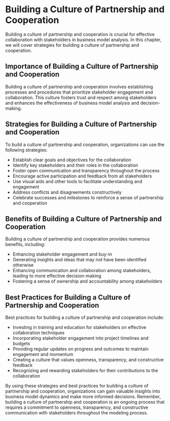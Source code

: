 # Building a Culture of Partnership and Cooperation

Building a culture of partnership and cooperation is crucial for effective collaboration with stakeholders in business model analysis. In this chapter, we will cover strategies for building a culture of partnership and cooperation.

Importance of Building a Culture of Partnership and Cooperation
---------------------------------------------------------------

Building a culture of partnership and cooperation involves establishing processes and procedures that prioritize stakeholder engagement and collaboration. This culture fosters trust and respect among stakeholders and enhances the effectiveness of business model analysis and decision-making.

Strategies for Building a Culture of Partnership and Cooperation
----------------------------------------------------------------

To build a culture of partnership and cooperation, organizations can use the following strategies:

* Establish clear goals and objectives for the collaboration
* Identify key stakeholders and their roles in the collaboration
* Foster open communication and transparency throughout the process
* Encourage active participation and feedback from all stakeholders
* Use visual aids and other tools to facilitate understanding and engagement
* Address conflicts and disagreements constructively
* Celebrate successes and milestones to reinforce a sense of partnership and cooperation

Benefits of Building a Culture of Partnership and Cooperation
-------------------------------------------------------------

Building a culture of partnership and cooperation provides numerous benefits, including:

* Enhancing stakeholder engagement and buy-in
* Generating insights and ideas that may not have been identified otherwise
* Enhancing communication and collaboration among stakeholders, leading to more effective decision-making
* Fostering a sense of ownership and accountability among stakeholders

Best Practices for Building a Culture of Partnership and Cooperation
--------------------------------------------------------------------

Best practices for building a culture of partnership and cooperation include:

* Investing in training and education for stakeholders on effective collaboration techniques
* Incorporating stakeholder engagement into project timelines and budgets
* Providing regular updates on progress and outcomes to maintain engagement and momentum
* Creating a culture that values openness, transparency, and constructive feedback
* Recognizing and rewarding stakeholders for their contributions to the collaboration

By using these strategies and best practices for building a culture of partnership and cooperation, organizations can gain valuable insights into business model dynamics and make more informed decisions. Remember, building a culture of partnership and cooperation is an ongoing process that requires a commitment to openness, transparency, and constructive communication with stakeholders throughout the modeling process.
